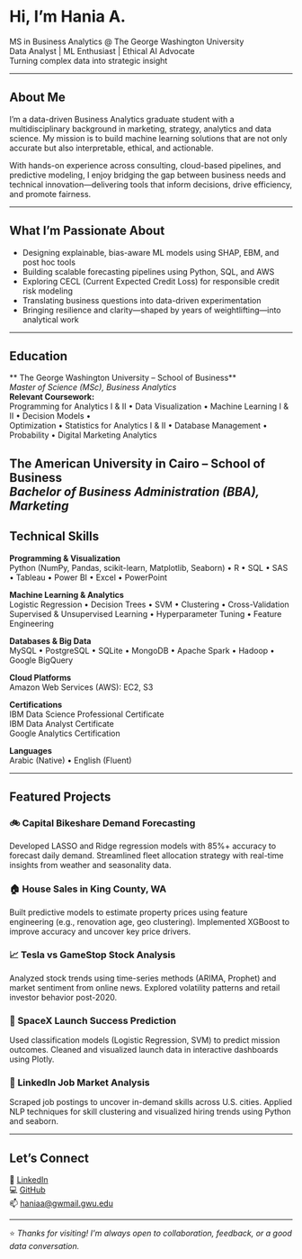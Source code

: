 #  Hi, I’m Hania A.

 MS in Business Analytics @ The George Washington University  
 Data Analyst |  ML Enthusiast | Ethical AI Advocate  
 Turning complex data into strategic insight

---

##  About Me

I’m a data-driven Business Analytics graduate student with a multidisciplinary background in marketing, strategy, analytics and data science. My mission is to build machine learning solutions that are not only accurate but also interpretable, ethical, and actionable.

With hands-on experience across consulting, cloud-based pipelines, and predictive modeling, I enjoy bridging the gap between business needs and technical innovation—delivering tools that inform decisions, drive efficiency, and promote fairness.

---

##  What I’m Passionate About

-  Designing explainable, bias-aware ML models using SHAP, EBM, and post hoc tools  
-  Building scalable forecasting pipelines using Python, SQL, and AWS  
-  Exploring CECL (Current Expected Credit Loss) for responsible credit risk modeling  
-  Translating business questions into data-driven experimentation  
-  Bringing resilience and clarity—shaped by years of weightlifting—into analytical work

---

##  Education

** The George Washington University – School of Business**  
*Master of Science (MSc), Business Analytics*   
**Relevant Coursework:**  
Programming for Analytics I & II • Data Visualization • Machine Learning I & II • Decision Models •  
Optimization • Statistics for Analytics I & II • Database Management • Probability • Digital Marketing Analytics

**The American University in Cairo – School of Business**  
*Bachelor of Business Administration (BBA), Marketing*  
---

## Technical Skills

**Programming & Visualization**  
Python (NumPy, Pandas, scikit-learn, Matplotlib, Seaborn) • R • SQL • SAS • Tableau • Power BI • Excel • PowerPoint

**Machine Learning & Analytics**  
Logistic Regression • Decision Trees • SVM • Clustering • Cross-Validation  
Supervised & Unsupervised Learning • Hyperparameter Tuning • Feature Engineering

**Databases & Big Data**  
MySQL • PostgreSQL • SQLite • MongoDB • Apache Spark • Hadoop • Google BigQuery

**Cloud Platforms**  
Amazon Web Services (AWS): EC2, S3

**Certifications**  
IBM Data Science Professional Certificate  
IBM Data Analyst Certificate  
Google Analytics Certification

**Languages**  
Arabic (Native) • English (Fluent)

---

##  Featured Projects

### 🚲 Capital Bikeshare Demand Forecasting  
Developed LASSO and Ridge regression models with 85%+ accuracy to forecast daily demand. Streamlined fleet allocation strategy with real-time insights from weather and seasonality data.

### 🏠 House Sales in King County, WA  
Built predictive models to estimate property prices using feature engineering (e.g., renovation age, geo clustering). Implemented XGBoost to improve accuracy and uncover key price drivers.

### 📈 Tesla vs GameStop Stock Analysis  
Analyzed stock trends using time-series methods (ARIMA, Prophet) and market sentiment from online news. Explored volatility patterns and retail investor behavior post-2020.

### 🚀 SpaceX Launch Success Prediction  
Used classification models (Logistic Regression, SVM) to predict mission outcomes. Cleaned and visualized launch data in interactive dashboards using Plotly.

### 👔 LinkedIn Job Market Analysis  
Scraped job postings to uncover in-demand skills across U.S. cities. Applied NLP techniques for skill clustering and visualized hiring trends using Python and seaborn.

---

##  Let’s Connect

🔗 [LinkedIn](https://www.linkedin.com/in/haniaabdelrahman)  
💻 [GitHub](https://github.com/haniae)  
📫 haniaa@gwmail.gwu.edu

---

⭐ *Thanks for visiting! I'm always open to collaboration, feedback, or a good data conversation.*
